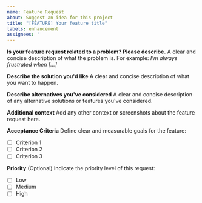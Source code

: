 ```yaml
---
name: Feature Request
about: Suggest an idea for this project
title: "[FEATURE] Your feature title"
labels: enhancement
assignees: ''
---
```


**Is your feature request related to a problem? Please describe.**
A clear and concise description of what the problem is. For example: *I'm always frustrated when [...]*

**Describe the solution you'd like**
A clear and concise description of what you want to happen.

**Describe alternatives you've considered**
A clear and concise description of any alternative solutions or features you've considered.

**Additional context**
Add any other context or screenshots about the feature request here.

**Acceptance Criteria**
Define clear and measurable goals for the feature:
- [ ] Criterion 1
- [ ] Criterion 2
- [ ] Criterion 3

**Priority**
(Optional) Indicate the priority level of this request:
- [ ] Low
- [ ] Medium
- [ ] High
